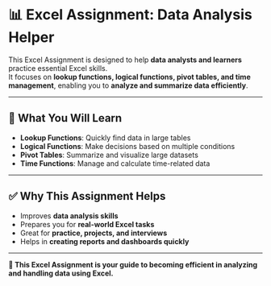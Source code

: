 # 📊 Excel Assignment: Data Analysis Helper

This Excel Assignment is designed to help **data analysts and learners** practice essential Excel skills.  
It focuses on **lookup functions, logical functions, pivot tables, and time management**, enabling you to **analyze and summarize data efficiently**.

---

## 🔹 What You Will Learn
- **Lookup Functions**: Quickly find data in large tables  
- **Logical Functions**: Make decisions based on multiple conditions  
- **Pivot Tables**: Summarize and visualize large datasets  
- **Time Functions**: Manage and calculate time-related data  

---

## ✅ Why This Assignment Helps
- Improves **data analysis skills**  
- Prepares you for **real-world Excel tasks**  
- Great for **practice, projects, and interviews**  
- Helps in **creating reports and dashboards quickly**

---

**📌 This Excel Assignment is your guide to becoming efficient in analyzing and handling data using Excel.**
